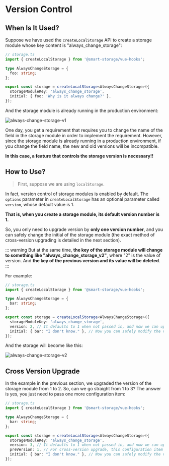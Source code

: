 # Version Control

## When Is It Used?

Suppose we have used the `createLocalStorage` API to create a storage module whose key content is "always_change_storage":

```ts
// storage.ts
import { createLocalStorage } from '@smart-storage/vue-hooks';

type AlwaysChangeStorage = {
  foo: string;
};

export const storage = createLocalStorage<AlwaysChangeStorage>({
  storageModuleKey: 'always_change_storage',
  initial: { foo: 'Why is it always change?' },
});
```

And the storage module is already running in the production environment:

![always-change-storage-v1](~@imgs/guide/advanced/version-control/always-change-storage-v1.png)

One day, you get a requirement that requires you to change the name of the field in the storage module in order to implement the requirement. However, since the storage module is already running in a production environment, if you change the field name, the new and old versions will be incompatible.

**In this case, a feature that controls the storage version is necessary!!**

## How to Use?

> First, suppose we are using `localStorage`.

In fact, version control of storage modules is enabled by default. The `options` parameter in `createLocalStorage` has an optional parameter called `version`, whose default value is 1.

**That is, when you create a storage module, its default version number is 1.**

So, you only need to upgrade version by **only one version number**, and you can safely change the initial of the storage module (the exact method of cross-version upgrading is detailed in the next section).

::: warning
But at the same time, **the key of the storage module will change to something like "always_change_storage_v2"**, where "2" is the value of version. And **the key of the previous version and its value will be deleted**.
:::

For example:

```ts
// storage.ts
import { createLocalStorage } from '@smart-storage/vue-hooks';

type AlwaysChangeStorage = {
  bar: string;
};

export const storage = createLocalStorage<AlwaysChangeStorage>({
  storageModuleKey: 'always_change_storage',
  version: 2, // It defaults to 1 when not passed in, and now we can upgrade it to 2
  initial: { bar: "I don't know." }, // Now you can safely modify the values here
});
```

And the storage will become like this:

![always-change-storage-v2](~@imgs/guide/advanced/version-control/always-change-storage-v2.png)

## Cross Version Upgrade

In the example in the previous section, we upgraded the version of the storage module from 1 to 2. So, can we go straight from 1 to 3? The answer is yes, you just need to pass one more configuration item:

```ts
// storage.ts
import { createLocalStorage } from '@smart-storage/vue-hooks';

type AlwaysChangeStorage = {
  bar: string;
};

export const storage = createLocalStorage<AlwaysChangeStorage>({
  storageModuleKey: 'always_change_storage',
  version: 3, // It defaults to 1 when not passed in, and now we can upgrade it to 3
  preVersion: 1, // For cross-version upgrade, this configuration item is required, it represents the version number before the upgrade
  initial: { bar: "I don't know." }, // Now you can safely modify the values here
});
```
